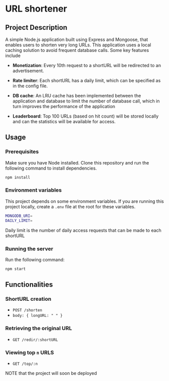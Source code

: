 # URL shortener

## Project Description

A simple Node.js application built using Express and Mongoose, that enables users to shorten very long URLs. This application uses a local caching solution to avoid frequent database calls. Some key features include

- **Monetization**: Every 10th request to a shortURL will be redirected to an advertisement.

- **Rate limiter**: Each shortURL has a daily limit, which can be specified as in the config file.

- **DB cache**: An LRU cache has been implemented between the application and database to limit the number of database call, which in turn improves the performance of the application

- **Leaderboard**: Top 100 URLs (based on hit count) will be stored locally and can the statistics will be available for access.


## Usage

### Prerequisites

Make sure you have Node installed. Clone this repository and run the following command to install dependencies. 
``` bash
npm install
```

### Environment variables

This project depends on some environment variables. If you are running this project locally, create a `.env` file at the root for these variables. 

``` bash
MONGODB_URI=
DAILY_LIMIT=
```
Daily limit is the number of daily access requests that can be made to each shortURL

### Running the server

Run the following command:
```bash
npm start
```

## Functionalities

### ShortURL creation
- `POST /shorten`
- `body: { longURL: " " }`


### Retrieving the original URL
- `GET /redir/:shortURL`

### Viewing top `n` URLS
- `GET /top/:n`

NOTE that the project will soon be deployed
